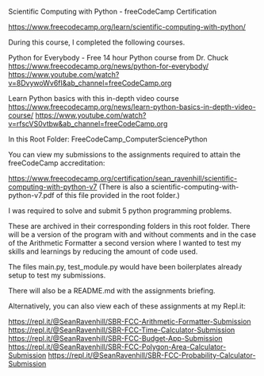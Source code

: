 Scientific Computing with Python - freeCodeCamp Certification

https://www.freecodecamp.org/learn/scientific-computing-with-python/

During this course, I completed the following courses.

Python for Everybody - Free 14 hour Python course from Dr. Chuck
https://www.freecodecamp.org/news/python-for-everybody/
https://www.youtube.com/watch?v=8DvywoWv6fI&ab_channel=freeCodeCamp.org

Learn Python basics with this in-depth video course
https://www.freecodecamp.org/news/learn-python-basics-in-depth-video-course/
https://www.youtube.com/watch?v=rfscVS0vtbw&ab_channel=freeCodeCamp.org

In this Root Folder: FreeCodeCamp_ComputerSciencePython

You can view my submissions to the assignments required to attain the
freeCodeCamp accreditation:

https://www.freecodecamp.org/certification/sean_ravenhill/scientific-computing-with-python-v7
(There is also a scientific-computing-with-python-v7.pdf of this file provided in the root folder.)

I was required to solve and submit 5 python programming problems.

These are archived in their corresponding folders in this root folder. There
will be a version of the program with and without comments and in the
case of the Arithmetic Formatter a second version where I wanted to test my skills
and learnings by reducing the amount of code used.

The files main.py, test_module.py would have been boilerplates already setup
to test my submissions.

There will also be a README.md with the assignments briefing.

Alternatively, you can also view each of these assignments at my Repl.it:

https://repl.it/@SeanRavenhill/SBR-FCC-Arithmetic-Formatter-Submission
https://repl.it/@SeanRavenhill/SBR-FCC-Time-Calculator-Submission
https://repl.it/@SeanRavenhill/SBR-FCC-Budget-App-Submission
https://repl.it/@SeanRavenhill/SBR-FCC-Polygon-Area-Calculator-Submission
https://repl.it/@SeanRavenhill/SBR-FCC-Probability-Calculator-Submission
